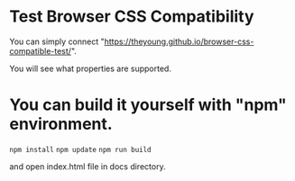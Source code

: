 # Test Browser CSS Compatibility

You can simply connect "https://theyoung.github.io/browser-css-compatible-test/".

You will see what properties are supported.

# You can build it yourself with "npm" environment.

```npm install```
```npm update```
```npm run build```

and open index.html file in docs directory.